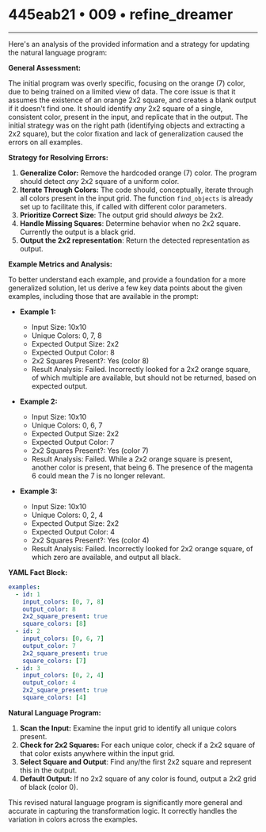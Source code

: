 # 445eab21 • 009 • refine_dreamer

---
Here's an analysis of the provided information and a strategy for updating the natural language program:

**General Assessment:**

The initial program was overly specific, focusing on the orange (7) color, due to being trained on a limited view of data. The core issue is that it assumes the existence of an orange 2x2 square, and creates a blank output if it doesn't find one. It should identify *any* 2x2 square of a single, consistent color, present in the input, and replicate that in the output. The initial strategy was on the right path (identifying objects and extracting a 2x2 square), but the color fixation and lack of generalization caused the errors on all examples.

**Strategy for Resolving Errors:**

1.  **Generalize Color:** Remove the hardcoded orange (7) color. The program should detect *any* 2x2 square of a uniform color.
2.  **Iterate Through Colors:** The code should, conceptually, iterate through all colors present in the input grid. The function `find_objects` is already set up to facilitate this, if called with different color parameters.
3. **Prioritize Correct Size**: The output grid should *always* be 2x2.
4. **Handle Missing Squares**: Determine behavior when no 2x2 square. Currently the output is a black grid.
5. **Output the 2x2 representation**: Return the detected representation as output.

**Example Metrics and Analysis:**

To better understand each example, and provide a foundation for a more generalized solution, let us derive a few key data points about the given examples, including those that are available in the prompt:

*   **Example 1:**
    *   Input Size: 10x10
    *   Unique Colors: 0, 7, 8
    *   Expected Output Size: 2x2
    *   Expected Output Color: 8
    *   2x2 Squares Present?: Yes (color 8)
    *   Result Analysis:  Failed. Incorrectly looked for a 2x2 orange square, of which multiple are available, but should not be returned, based on expected output.

*   **Example 2:**
    *   Input Size: 10x10
    *   Unique Colors: 0, 6, 7
    *   Expected Output Size: 2x2
    *   Expected Output Color: 7
    *   2x2 Squares Present?: Yes (color 7)
    *   Result Analysis: Failed. While a 2x2 orange square is present, another color is present, that being 6. The presence of the magenta 6 could mean the 7 is no longer relevant.

*   **Example 3:**
    *   Input Size: 10x10
    *   Unique Colors: 0, 2, 4
    *   Expected Output Size: 2x2
    *   Expected Output Color: 4
    *   2x2 Squares Present?: Yes (color 4)
    *   Result Analysis: Failed. Incorrectly looked for 2x2 orange square, of which zero are available, and output all black.

**YAML Fact Block:**

```yaml
examples:
  - id: 1
    input_colors: [0, 7, 8]
    output_color: 8
    2x2_square_present: true
    square_colors: [8]
  - id: 2
    input_colors: [0, 6, 7]
    output_color: 7
    2x2_square_present: true
    square_colors: [7]
  - id: 3
    input_colors: [0, 2, 4]
    output_color: 4
    2x2_square_present: true
    square_colors: [4]
```

**Natural Language Program:**

1.  **Scan the Input:** Examine the input grid to identify all unique colors present.
2.  **Check for 2x2 Squares:** For each unique color, check if a 2x2 square of that color exists anywhere within the input grid.
3. **Select Square and Output**: Find any/the first 2x2 square and represent this in the output.
4.  **Default Output:** If no 2x2 square of any color is found, output a 2x2 grid of black (color 0).

This revised natural language program is significantly more general and accurate in capturing the transformation logic. It correctly handles the variation in colors across the examples.

